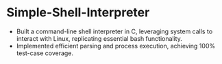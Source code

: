 # Simple-Shell-Interpreter
-	Built a command-line shell interpreter in C, leveraging system calls to interact with Linux, replicating essential bash functionality.
-	Implemented efficient parsing and process execution, achieving 100% test-case coverage.
